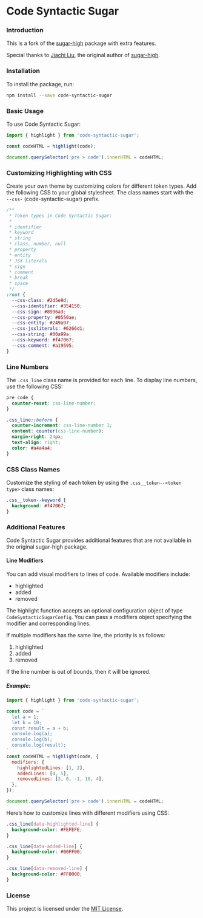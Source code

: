 # Code Syntactic Sugar

### Introduction

This is a fork of the [sugar-high](https://github.com/huozhi/sugar-high) package with extra features.

Special thanks to [Jiachi Liu](https://github.com/huozhi), the original author of [sugar-high](https://github.com/huozhi/sugar-high).

### Installation

To install the package, run:

```sh
npm install --save code-syntactic-sugar
```

### Basic Usage

To use Code Syntactic Sugar:

```js
import { highlight } from 'code-syntactic-sugar';

const codeHTML = highlight(code);

document.querySelector('pre > code').innerHTML = codeHTML;
```

### Customizing Highlighting with CSS

Create your own theme by customizing colors for different token types. Add the following CSS to your global stylesheet. The class names start with the `--css-` (code-syntactic-sugar) prefix.

```css
/**
 * Token types in Code Syntactic Sugar:
 *
 * identifier
 * keyword
 * string
 * class, number, null
 * property
 * entity
 * JSX literals
 * sign
 * comment
 * break
 * space
 */
:root {
  --css-class: #2d5e9d;
  --css-identifier: #354150;
  --css-sign: #8996a3;
  --css-property: #0550ae;
  --css-entity: #249a97;
  --css-jsxliterals: #6266d1;
  --css-string: #00a99a;
  --css-keyword: #f47067;
  --css-comment: #a19595;
}
```

### Line Numbers

The `.css_line` class name is provided for each line. To display line numbers, use the following CSS:

```css
pre code {
  counter-reset: css-line-number;
}

.css_line::before {
  counter-increment: css-line-number 1;
  content: counter(css-line-number);
  margin-right: 24px;
  text-align: right;
  color: #a4a4a4;
}
```

### CSS Class Names

Customize the styling of each token by using the `.css__token--<token type>` class names:

```css
.css__token--keyword {
  background: #f47067;
}
```

### Additional Features

Code Syntactic Sugar provides additional features that are not available in the original sugar-high package.

#### Line Modifiers

You can add visual modifiers to lines of code. Available modifiers include:

- highlighted
- added
- removed

The highlight function accepts an optional configuration object of type `CodeSyntacticSugarConfig`. You can pass a modifiers object specifying the modifier and corresponding lines.

If multiple modifiers has the same line, the priority is as follows:

1. highlighted
1. added
1. removed

If the line number is out of bounds, then it will be ignored.

##### Example:

```js
import { highlight } from 'code-syntactic-sugar';

const code = `
  let a = 1;
  let b = 10;
  const result = a + b;
  console.log(a);
  console.log(b);
  console.log(result);
`
const codeHTML = highlight(code, {
  modifiers: {
    highlightedLines: [1, 2],
    addedLines: [4, 5],
    removedLines: [3, 0, -1, 10, 4],
  },
});

document.querySelector('pre > code').innerHTML = codeHTML;
```

Here’s how to customize lines with different modifiers using CSS:

```css
.css_line[data-highlighted-line] {
  background-color: #FEFEFE;
}

.css_line[data-added-line] {
  background-color: #00FF00;
}

.css_line[data-removed-line] {
  background-color: #FF0000;
}
```

### License

This project is licensed under the [MIT License](./LICENSE).